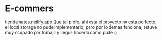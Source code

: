 # E-commers
tiendamates.netlify.app
Que tal profe, ahi esta el proyecto no esta perfecto, el local storage no pude implementarlo, pero por lo demas funciona, estuve muy ocupado por trabajo y llegue hacerlo como pude :)
